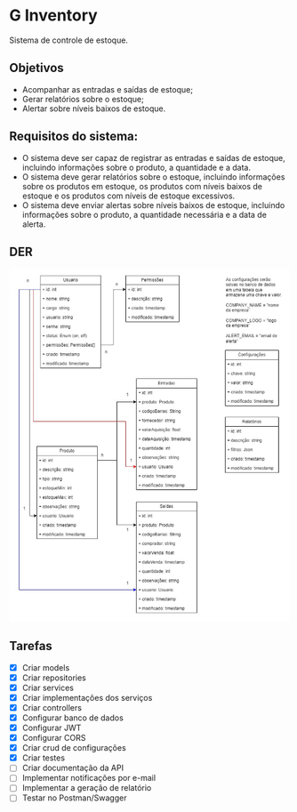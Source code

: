 # G Inventory
Sistema de controle de estoque.

## Objetivos
- Acompanhar as entradas e saídas de estoque;
- Gerar relatórios sobre o estoque;
- Alertar sobre níveis baixos de estoque.

## Requisitos do sistema:
- O sistema deve ser capaz de registrar as entradas e saídas de estoque, incluindo informações sobre o produto, a quantidade e a data. 
- O sistema deve gerar relatórios sobre o estoque, incluindo informações sobre os produtos em estoque, os produtos com níveis baixos de estoque e os produtos com níveis de estoque excessivos. 
- O sistema deve enviar alertas sobre níveis baixos de estoque, incluindo informações sobre o produto, a quantidade necessária e a data de alerta.

## DER
![Diagrama de Entidade e Relacionamento](der.jpg)

## Tarefas
- [x] Criar models
- [x] Criar repositories
- [x] Criar services
- [x] Criar implementações dos serviços
- [x] Criar controllers
- [x] Configurar banco de dados
- [x] Configurar JWT
- [x] Configurar CORS
- [x] Criar crud de configurações
- [x] Criar testes
- [ ] Criar documentação da API
- [ ] Implementar notificações por e-mail
- [ ] Implementar a geração de relatório
- [ ] Testar no Postman/Swagger
